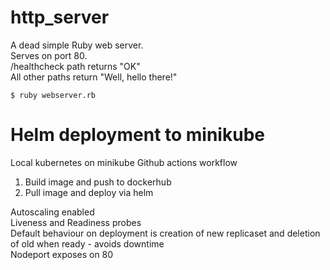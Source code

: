 # http_server
A dead simple Ruby web server.  
Serves on port 80.  
/healthcheck path returns "OK"   
All other paths return "Well, hello there!"  

`$ ruby webserver.rb`

# Helm deployment to minikube
Local kubernetes on minikube
Github actions workflow
1. Build image and push to dockerhub
2. Pull image and deploy via helm

Autoscaling enabled  
Liveness and Readiness probes  
Default behaviour on deployment is creation of new replicaset and deletion of old when ready - avoids downtime  
Nodeport exposes on 80  

